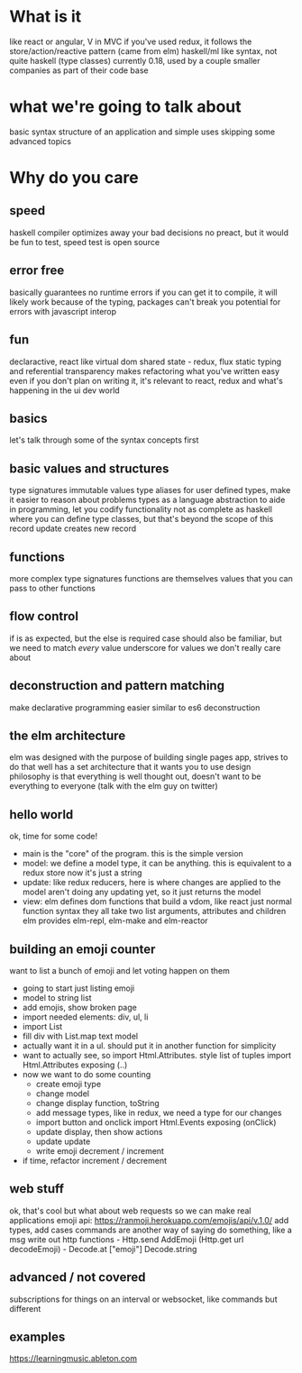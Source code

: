 # What is it
like react or angular, V in MVC
if you've used redux, it follows the store/action/reactive pattern (came from elm)
haskell/ml like syntax, not quite haskell (type classes)
currently 0.18, used by a couple smaller companies as part of their code base

# what we're going to talk about
basic syntax
structure of an application and simple uses
skipping some advanced topics

# Why do you care

## speed
haskell compiler optimizes away your bad decisions
no preact, but it would be fun to test, speed test is open source

## error free
basically guarantees no runtime errors
if you can get it to compile, it will likely work
because of the typing, packages can't break you
potential for errors with javascript interop

## fun
declaractive, react like
virtual dom
shared state - redux, flux
static typing and referential transparency makes refactoring what you've written easy
even if you don't plan on writing it, it's relevant to react, redux and what's happening in the ui dev world


## basics
let's talk through some of the syntax concepts first

## basic values and structures
type signatures
immutable values
type aliases for user defined types, make it easier to reason about problems
types as a language abstraction to aide in programming, let you codify functionality
not as complete as haskell where you can define type classes, but that's beyond the scope of this
record update creates new record

## functions
more complex type signatures
functions are themselves values that you can pass to other functions

## flow control
if is as expected, but the else is required
case should also be familiar, but we need to match *every* value
underscore for values we don't really care about

## deconstruction and pattern matching
make declarative programming easier
similar to es6 deconstruction

## the elm architecture
elm was designed with the purpose of building single pages app, strives to do that well
has a set architecture that it wants you to use
design philosophy is that everything is well thought out, doesn't want to be everything to everyone (talk with the elm guy on twitter)

## hello world
ok, time for some code!
- main is the "core" of the program. this is the simple version
- model: we define a model type, it can be anything. this is equivalent to a redux store
	now it's just a string
- update: like redux reducers, here is where changes are applied to the model
	aren't doing any updating yet, so it just returns the model
- view: elm defines dom functions that build a vdom, like react
	just normal function syntax
	they all take two list arguments, attributes and children
elm provides elm-repl, elm-make and elm-reactor

## building an emoji counter
want to list a bunch of emoji and let voting happen on them
- going to start just listing emoji
- model to string list
- add emojis, show broken page
- import needed elements: div, ul, li
- import List
- fill div with List.map text model
- actually want it in a ul. should put it in another function for simplicity
- want to actually see, so import Html.Attributes. style list of tuples
	import Html.Attributes exposing (..)
- now we want to do some counting
	- create emoji type
	- change model
	- change display function, toString
	- add message types, like in redux, we need a type for our changes
	- import button and onclick
		import Html.Events exposing (onClick)
	- update display, then show actions
	- update update
	- write emoji decrement / increment
- if time, refactor increment / decrement

## web stuff
ok, that's cool but what about web requests so we can make real applications
emoji api: https://ranmoji.herokuapp.com/emojis/api/v.1.0/
add types, add cases
commands are another way of saying do something, like a msg
write out http functions
    - Http.send AddEmoji (Http.get url decodeEmoji)
    - Decode.at ["emoji"] Decode.string

## advanced / not covered
subscriptions for things on an interval or websocket, like commands but different

## examples
https://learningmusic.ableton.com
